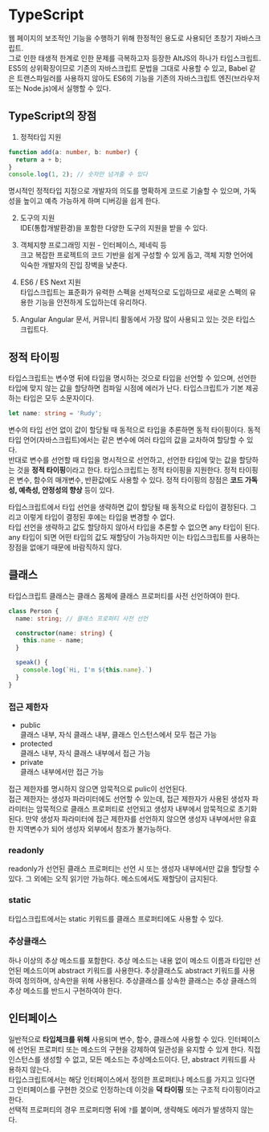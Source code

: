 
# TypeScript

웹 페이지의 보조적인 기능을 수행하기 위해 한정적인 용도로 사용되던 초창기 자바스크립트.  
그로 인한 태생적 한계로 인한 문제를 극복하고자 등장한 AltJS의 하나가 타입스크립트.  
ES5의 상위확장이므로 기존의 자바스크립트 문법을 그대로 사용할 수 있고, Babel 같은 트랜스파일러를 사용하지 않아도 ES6의 기능을 기존의 자바스크립트 엔진(브라우저 또는 Node.js)에서 실행할 수 있다.  

## TypeScript의 장점  

1. 정적타입 지원
```typescript
function add(a: number, b: number) {
  return a + b;
}
console.log(1, 2); // 숫자만 넘겨줄 수 있다 
```
명시적인 정적타입 지정으로 개발자의 의도를 명확하게 코드로 기술할 수 있으며, 가독성을 높이고 예측 가능하게 하며 디버깅을 쉽게 한다.  

2. 도구의 지원  
IDE(통합개발환경)을 포함한 다양한 도구의 지원을 받을 수 있다. 

3. 객체지향 프로그래밍 지원 - 인터페이스, 제네릭 등  
크고 복잡한 프로젝트의 코드 기반을 쉽게 구성할 수 있게 돕고, 객체 지향 언어에 익숙한 개발자의 진입 장벽을 낮춘다.  
4. ES6 / ES Next 지원  
타입스크립트는 표준화가 유력한 스펙을 선제적으로 도입하므로 새로운 스펙의 유용한 기능을 안전하게 도입하는데 유리하다.  

5. Angular
Angular 문서, 커뮤니티 활동에서 가장 많이 사용되고 있는 것은 타입스크립트다. 

## 정적 타이핑  

타입스크립트는 변수명 뒤에 타입을 명시하는 것으로 타입을 선언할 수 있으며, 선언한 타입에 맞지 않는 값을 할당하면 컴파일 시점에 에러가 난다. 타입스크립트가 기본 제공하는 타입은 모두 소문자이다.  
```typescript
let name: string = 'Rudy';
```
변수의 타입 선언 없이 값이 할당될 때 동적으로 타입을 추론하면 동적 타이핑이다. 동적 타입 언어(자바스크립트)에서는 같은 변수에 여러 타입의 값을 교차하여 할당할 수 있다.  
반대로 변수를 선언할 때 타입을 명시적으로 선언하고, 선언한 타입에 맞는 값을 할당하는 것을 **정적 타이핑**이라고 한다. 타입스크립트는 정적 타이핑을 지원한다. 정적 타이핑은 변수, 함수의 매개변수, 반환값에도 사용할 수 있다. 정적 타이핑의 장점은 **코드 가독성, 예측성, 안정성의 향상** 등이 있다.  

타입스크립트에서 타입 선언을 생략하면 값이 할당될 때 동적으로 타입이 결정된다. 그리고 이렇게 타입이 결정된 후에는 타입을 변경할 수 없다.  
타입 선언을 생략하고 값도 할당하지 않아서 타입을 추론할 수 없으면 any 타입이 된다. any 타입이 되면 어떤 타입의 값도 재할당이 가능하지만 이는 타입스크립트를 사용하는 장점을 없애기 때문에 바람직하지 않다.  


## 클래스  

타입스크립트 클래스는 클래스 몸체에 클래스 프로퍼티를 사전 선언하여야 한다.  

```typescript
class Person {
  name: string; // 클래스 프로퍼티 사전 선언

  constructor(name: string) {
    this.name - name;
  }

  speak() {
    console.log(`Hi, I'm ${this.name}.`)
  }
}
```

### 접근 제한자  
- public  
  클래스 내부, 자식 클래스 내부, 클래스 인스턴스에서 모두 접근 가능  
- protected  
  클래스 내부, 자식 클래스 내부에서 접근 가능  
- private  
  클래스 내부에서만 접근 가능  

접근 제한자를 명시하지 않으면 암묵적으로 pulic이 선언된다.  
접근 제한자는 생성자 파라미터에도 선언할 수 있는데, 접근 제한자가 사용된 생성자 파라미터는 암묵적으로 클래스 프로퍼티로 선언되고 생성자 내부에서 암묵적으로 초기화된다. 만약 생성자 파라미터에 접근 제한자를 선언하지 않으면 생성자 내부에서만 유효한 지역변수가 되어 생성자 외부에서 참조가 불가능하다.  

### readonly  
readonly가 선언된 클래스 프로퍼티는 선언 시 또는 생성자 내부에서만 값을 할당할 수 있다. 그 외에는 오직 읽기만 가능하다. 메소드에서도 재할당이 금지된다.  

### static  
타입스크립트에서는 static 키워드를 클래스 프로퍼티에도 사용할 수 있다.  

### 추상클래스  
하나 이상의 추상 메소드를 포함한다. 추상 메소드는 내용 없이 메소드 이름과 타입만 선언된 메소드이며 abstract 키워드를 사용한다. 추상클래스도 abstract 키워드를 사용하여 정의하며, 상속만을 위해 사용된다. 추상클래스를 상속한 클래스는 추상 클래스의 추상 메소드를 반드시 구현하여야 한다.  

## 인터페이스  
일반적으로 **타입체크를 위해** 사용되며 변수, 함수, 클래스에 사용할 수 있다. 인터페이스에 선언된 프로퍼티 또는 메소드의 구현을 강제하여 일관성을 유지할 수 있게 한다. 직접 인스턴스를 생성할 수 없고, 모든 메소드는 추상메소드이다. 단, abstract 키워드를 사용하지 않는다.  
타입스크립트에서는 해당 인터페이스에서 정의한 프로퍼티나 메소드를 가지고 있다면 그 인터페이스를 구현한 것으로 인정하는데 이것을 **덕 타이핑** 또는 구조적 타이핑이라고 한다.  
선택적 프로퍼티의 경우 프로퍼티명 뒤에 `?`를 붙이며, 생략해도 에러가 발생하지 않는다.  
 
